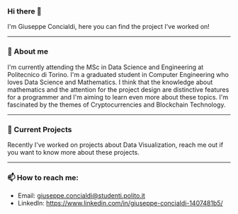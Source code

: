 ### Hi there 👋
I'm Giuseppe Concialdi, here you can find the project I've worked on!

---

### 🔭 About me 
I'm currently attending the MSc in Data Science and Engineering at Politecnico di Torino. I'm a graduated student in Computer Engineering who loves Data Science and Mathematics.
I think that the knowledge about mathematics and the attention for the project design are distinctive features for a programmer and I'm aiming to learn even more about these topics.
I'm fascinated by the themes of Cryptocurrencies and Blockchain Technology.

---

### 🌱 Current Projects
Recently I've worked on projects about Data Visualization, reach me out if you want to know more about these projects.

---

### 📫 How to reach me:
- Email: giuseppe.concialdi@studenti.polito.it
- LinkedIn: https://www.linkedin.com/in/giuseppe-concialdi-1407481b5/

<!--
**Gio99c/Gio99c** is a ✨ _special_ ✨ repository because its `README.md` (this file) appears on your GitHub profile.

Here are some ideas to get you started:

- 🔭 I’m currently working on ...
- 🌱 I’m currently learning ...
- 👯 I’m looking to collaborate on ...
- 🤔 I’m looking for help with ...
- 💬 Ask me about ...
- 📫 How to reach me: ...
- 😄 Pronouns: ...
- ⚡ Fun fact: ...
-->
